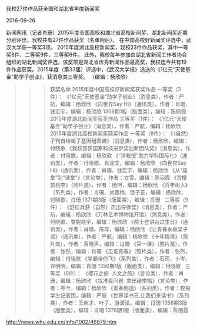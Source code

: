 我校27件作品获全国和湖北省年度新闻奖

2016-09-26

新闻网讯（记者肖珊）2015年度全国高校和湖北省高校新闻奖、湖北新闻奖近期分别评出，我校共有27件作品获奖（名单附后）。
在中国高校好新闻奖评选中，武汉大学获一等奖3项。
2015年度湖北高校新闻奖，我校23件作品获奖，其中一等奖8件、二等奖9件、三等奖6件。
此外，我校每年参加由湖北省新闻工作者协会组织的湖北新闻奖评选，该奖项是湖北省优秀新闻作品最高奖，我校迄今共有19件作品获奖。2015年度（第33届）评选中，《武汉大学报》选送的《1亿元“天使基金”助学子创业》，获消息类三等奖。
（编辑：杨欣欣）
>>>获奖名单
2015年度中国高校好新闻奖获奖作品
一等奖（3件）：
《1亿元“天使基金”助学子创业》（消息类），作者：严航，编辑：杨欣欣
《向世界Say Hi》（通讯类），作者：肖珊、钱宏宇，编辑：杨欣欣
1368期1版（版面类），编辑：陈丽霞
 
2015年度湖北新闻奖获奖作品
三等奖（1件）：
《1亿元“天使基金”助学子创业》（消息类），作者：严航，编辑：杨欣欣
 
2015年度湖北高校新闻奖获奖作品
一等奖（8件）：
《（自然）子刊首绘蝎子基因组图谱》（消息类），作者：杨欣欣，编辑：付晓歌
《我校首获国家科技进步奖创新团队奖》（消息类），作者：付晓歌，编辑：杨欣欣
《“洋教授”助力学科国际化》（通讯类），作者：付晓歌、肖淙文，编辑：杨欣欣
《向世界Say Hi》（通讯类），作者：肖珊、钱宏宇，编辑：杨欣欣
《从“庙堂”到“课堂”》（言论类），作者：立雪，编辑：陈丽霞
《赏樱赞桃李》（照片类），作者：杨旭，编辑：杨欣欣
《百年树人》（系列类），作者：肖珊、刘嘉梅、饶子正，编辑：杨欣欣、付晓歌、肖珊
1371期3版（版面类），编辑：肖珊
 
二等奖（9件）：
《舒红兵获（自然）杰出导师奖》（消息类），作者：严航，编辑：杨欣欣
《万林艺术博物馆开馆》（消息类），作者：付晓歌、黎妮晓宇，编辑：杨欣欣
《院士登讲台过生日》（通讯类），作者：肖珊、陈琛，编辑：杨欣欣
《让青春永驻梁子湖》（通讯类），作者：严航，编辑：杨欣欣
《十年情缘》（照片类），作者：黄晓声，编辑：肖珊
《第一课》（照片类），作者：张然，编辑：肖珊
《见证青春》（照片类），作者：张然，编辑：付晓歌
《学霸带你飞》（系列类），作者：石珂、卜岑、许明明，编辑：肖珊
1356期1版（版面类），编辑：付晓歌
 
三等奖（6件）：
《樱花之旅  人文之旅》（言论类），作者：肖珊，编辑：杨欣欣
《找准真问题  拿出硬举措》（言论类），作者：岑今，编辑：杨欣欣
《青春剧透》（系列类），作者：校报学生记者团，编辑：严航
《世界读书日,让我们来读书》（系列类），作者：王新才、叶子、游潇泓，编辑：肖珊
1358期3版（版面类），编辑：肖珊
1378期1版（版面类），编辑：陈丽霞

http://news.whu.edu.cn/info/1002/46879.htm